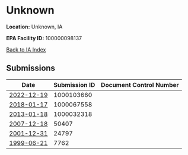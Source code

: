 # Unknown

**Location:** Unknown, IA

**EPA Facility ID:** 100000098137

[Back to IA Index](../../index.md)

## Submissions

| Date | Submission ID | Document Control Number |
|------|--------------|-------------------------|
| [2022-12-19](submissions/1000103660.md) | 1000103660 |  |
| [2018-01-17](submissions/1000067558.md) | 1000067558 |  |
| [2013-01-18](submissions/1000032318.md) | 1000032318 |  |
| [2007-12-18](submissions/50407.md) | 50407 |  |
| [2001-12-31](submissions/24797.md) | 24797 |  |
| [1999-06-21](submissions/7762.md) | 7762 |  |
